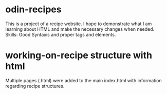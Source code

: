 # odin-recipes

This is a project of a recipe website. I hope to demonstrate what I am learning about HTML and make the necessary changes when needed. Skills: Good Syntaxis and proper tags and elements.  

# working-on-recipe structure with html

Multiple pages (.html) were added to the main index.html with information regarding recipe structures. 
